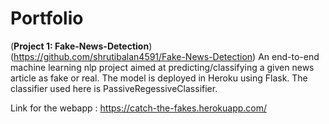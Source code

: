 # Portfolio

(**Project 1: Fake-News-Detection**)(https://github.com/shrutibalan4591/Fake-News-Detection)
An end-to-end machine learning nlp project aimed at predicting/classifying a given news article as fake or real. The model is deployed in Heroku using Flask. The classifier used here is PassiveRegessiveClassifier.

Link for the webapp : https://catch-the-fakes.herokuapp.com/
